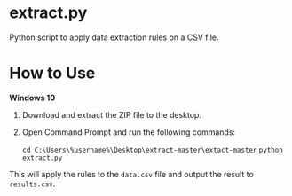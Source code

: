 extract.py
==========

Python script to apply data extraction rules on a CSV file.

How to Use
==========

**Windows 10**

1. Download and extract the ZIP file to the desktop.
2. Open Command Prompt and run the following commands:

   `cd C:\Users\%username%\Desktop\extract-master\extact-master`
   `python extract.py`

This will apply the rules to the `data.csv` file and output the result to `results.csv`.
